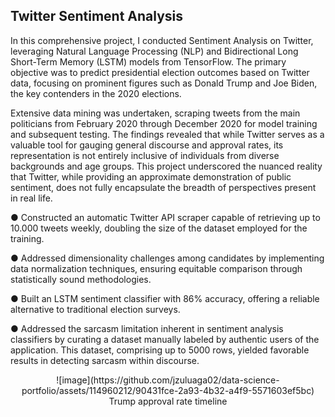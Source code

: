
## Twitter Sentiment Analysis

In this comprehensive project, I conducted Sentiment Analysis on Twitter, leveraging Natural Language Processing (NLP) and Bidirectional Long Short-Term Memory (LSTM) models from TensorFlow. The primary objective was to predict presidential election outcomes based on Twitter data, focusing on prominent figures such as Donald Trump and Joe Biden, the key contenders in the 2020 elections.

Extensive data mining was undertaken, scraping tweets from the main politicians from February 2020 through December 2020 for model training and subsequent testing. The findings revealed that while Twitter serves as a valuable tool for gauging general discourse and approval rates, its representation is not entirely inclusive of individuals from diverse backgrounds and age groups. This project underscored the nuanced reality that Twitter, while providing an approximate demonstration of public sentiment, does not fully encapsulate the breadth of perspectives present in real life.

● Constructed an automatic Twitter API scraper capable of retrieving up to 10.000 tweets weekly, doubling the size of the dataset employed for the training.

● Addressed dimensionality challenges among candidates by implementing data normalization techniques, ensuring equitable comparison through statistically sound methodologies.

● Built an LSTM sentiment classifier with 86% accuracy, offering a reliable alternative to traditional election surveys.

● Addressed the sarcasm limitation inherent in sentiment analysis classifiers by curating a dataset manually labeled by authentic users of the application. This dataset, comprising up to 5000 rows, yielded favorable results in detecting sarcasm within discourse.



<p align="center">
![image](https://github.com/jzuluaga02/data-science-portfolio/assets/114960212/90431fce-2a93-4b32-a4f9-5571603ef5bc)
  Trump approval rate timeline
</p>

